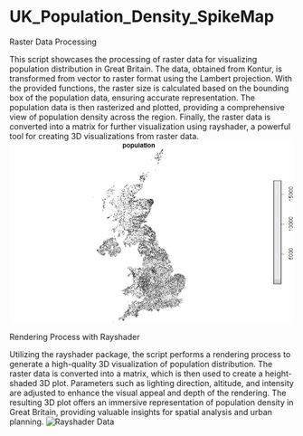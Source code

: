 # UK_Population_Density_SpikeMap
Raster Data Processing

This script showcases the processing of raster data for visualizing population distribution in Great Britain. The data, obtained from Kontur, is transformed from vector to raster format using the Lambert projection. With the provided functions, the raster size is calculated based on the bounding box of the population data, ensuring accurate representation. The population data is then rasterized and plotted, providing a comprehensive view of population density across the region. Finally, the raster data is converted into a matrix for further visualization using rayshader, a powerful tool for creating 3D visualizations from raster data.
![Raster Data](https://github.com/SridharManimaran/UK_Population_Density_SpikeMap/blob/main/Raster_map.png?raw=true)

Rendering Process with Rayshader

Utilizing the rayshader package, the script performs a rendering process to generate a high-quality 3D visualization of population distribution. The raster data is converted into a matrix, which is then used to create a height-shaded 3D plot. Parameters such as lighting direction, altitude, and intensity are adjusted to enhance the visual appeal and depth of the rendering. The resulting 3D plot offers an immersive representation of population density in Great Britain, providing valuable insights for spatial analysis and urban planning.
![Rayshader Data](https://github.com/SridharManimaran/UK_Population_Density_SpikeMap/blob/main/british_population_2023.png?raw=true)
